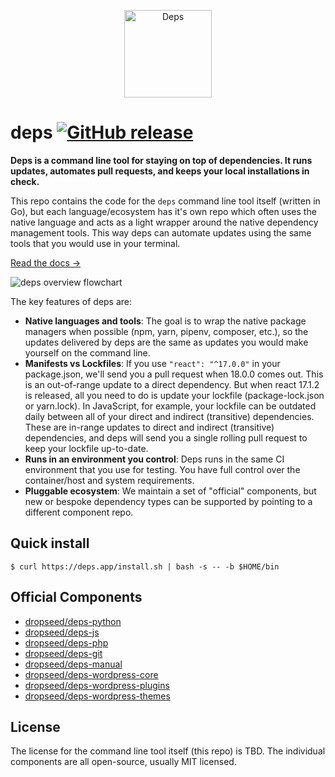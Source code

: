 <p align="center">
  <a href="https://dependencies.io/?utm_source=github&utm_medium=logo" target="_blank">
    <img src="https://user-images.githubusercontent.com/649496/111808669-375f3d00-88a2-11eb-9a25-2ee66a469b66.png" alt="Deps" height="140">
  </a>
</p>

# deps [![GitHub release](https://img.shields.io/github/release/dropseed/deps.svg)](https://github.com/dropseed/deps/releases)

**Deps is a command line tool for staying on top of dependencies. It runs updates, automates pull requests, and keeps your local installations in check.**

This repo contains the code for the `deps` command line tool itself (written in Go),
but each language/ecosystem has it's own repo which often uses the native language and acts as a light wrapper around the native dependency management tools.
This way deps can automate updates using the same tools that you would use in your terminal.

[Read the docs →](https://www.dependencies.io)

<!-- Edit in Excalidraw: https://excalidraw.com/#json=6195990008692736,unm4UYeUzdmbXTk_xcvIdQ -->
![deps overview flowchart](https://user-images.githubusercontent.com/649496/111809843-675b1000-88a3-11eb-8b5c-d85d71cb5a25.png)

The key features of deps are:

- **Native languages and tools**: The goal is to wrap the native package managers when possible (npm, yarn, pipenv, composer, etc.), so the updates delivered by deps are the same as updates you would make yourself on the command line.
- **Manifests vs Lockfiles**: If you use `"react": "^17.0.0"` in your package.json, we'll send you a pull request when 18.0.0 comes out. This is an out-of-range update to a direct dependency. But when react 17.1.2 is released, all you need to do is update your lockfile (package-lock.json or yarn.lock). In JavaScript, for example, your lockfile can be outdated daily between all of your direct and indirect (transitive) dependencies. These are in-range updates to direct and indirect (transitive) dependencies, and deps will send you a single rolling pull request to keep your lockfile up-to-date.
- **Runs in an environment you control**: Deps runs in the same CI environment that you use for testing. You have full control over the container/host and system requirements.
- **Pluggable ecosystem**: We maintain a set of "official" components, but new or bespoke dependency types can be supported by pointing to a different component repo.

## Quick install

```console
$ curl https://deps.app/install.sh | bash -s -- -b $HOME/bin
```

## Official Components

- [dropseed/deps-python](https://github.com/dropseed/deps-python)
- [dropseed/deps-js](https://github.com/dropseed/deps-js)
- [dropseed/deps-php](https://github.com/dropseed/deps-php)
- [dropseed/deps-git](https://github.com/dropseed/deps-git)
- [dropseed/deps-manual](https://github.com/dropseed/deps-manual)
- [dropseed/deps-wordpress-core](https://github.com/dropseed/deps-wordpress-core)
- [dropseed/deps-wordpress-plugins](https://github.com/dropseed/deps-wordpress-plugins)
- [dropseed/deps-wordpress-themes](https://github.com/dropseed/deps-wordpress-themes)

## License

The license for the command line tool itself (this repo) is TBD. The individual components are all open-source, usually MIT licensed.
